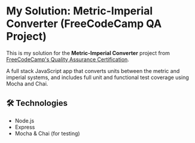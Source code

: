 # My Solution: Metric-Imperial Converter (FreeCodeCamp QA Project)

 This is my solution for the **Metric-Imperial Converter** project from [FreeCodeCamp's Quality Assurance Certification](https://www.freecodecamp.org/learn/quality-assurance/).

 A full stack JavaScript app that converts units between the metric and imperial systems, and includes full unit and functional test coverage using Mocha and Chai.



## 🛠 Technologies

- Node.js
- Express
- Mocha & Chai (for testing)

